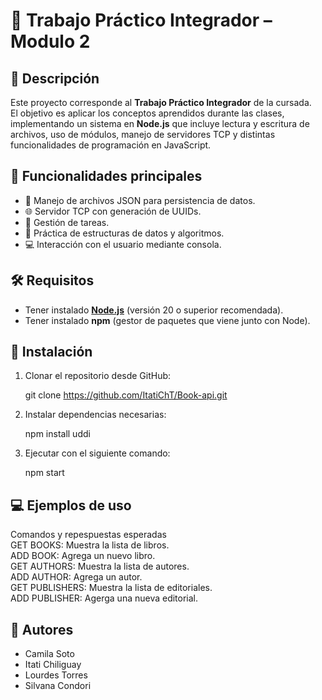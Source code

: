 # 📌 Trabajo Práctico Integrador – Modulo 2

## 📖 Descripción
Este proyecto corresponde al **Trabajo Práctico Integrador** de la cursada.  
El objetivo es aplicar los conceptos aprendidos durante las clases, implementando un sistema en **Node.js** que incluye lectura y escritura de archivos, uso de módulos, manejo de servidores TCP y distintas funcionalidades de programación en JavaScript.

## 🚀 Funcionalidades principales
- 📂 Manejo de archivos JSON para persistencia de datos.  
- 🌐 Servidor TCP con generación de UUIDs.  
- 📝 Gestión de tareas.  
- 🔄 Práctica de estructuras de datos y algoritmos.  
- 💻 Interacción con el usuario mediante consola. 


## 🛠️ Requisitos
- Tener instalado **[Node.js](https://nodejs.org/)** (versión 20 o superior recomendada).  
- Tener instalado **npm** (gestor de paquetes que viene junto con Node).  

## 📂 Instalación
1. Clonar el repositorio desde GitHub:
   
   git clone https://github.com/ItatiChT/Book-api.git


2. Instalar dependencias necesarias:

   npm install uddi

3. Ejecutar con el siguiente comando:

    npm start


## 💻 Ejemplos de uso

 Comandos y repespuestas esperadas  
      GET BOOKS: Muestra la lista de libros.  
      ADD BOOK: Agrega un nuevo libro.  
      GET AUTHORS: Muestra la lista de autores.  
      ADD AUTHOR: Agrega un autor.  
      GET PUBLISHERS: Muestra la lista de editoriales.  
      ADD PUBLISHER: Agerga una nueva editorial.  

## 👥 Autores

* Camila Soto
* Itati Chiliguay
* Lourdes Torres
* Silvana Condori
